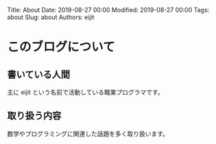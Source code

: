 Title: About
Date: 2019-08-27 00:00
Modified: 2019-08-27 00:00
Tags: about
Slug: about
Authors: eijit

# このブログについて

## 書いている人間

主に eijit という名前で活動している職業プログラマです。

## 取り扱う内容

数学やプログラミングに関連した話題を多く取り扱います。

